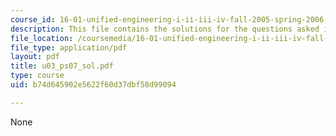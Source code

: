 ```yaml
---
course_id: 16-01-unified-engineering-i-ii-iii-iv-fall-2005-spring-2006
description: This file contains the solutions for the questions asked in U3.
file_location: /coursemedia/16-01-unified-engineering-i-ii-iii-iv-fall-2005-spring-2006/b74d645902e5622f60d37dbf58d99094_u03_ps07_sol.pdf
file_type: application/pdf
layout: pdf
title: u03_ps07_sol.pdf
type: course
uid: b74d645902e5622f60d37dbf58d99094

---
```

None